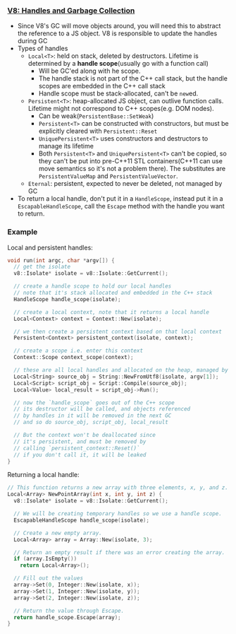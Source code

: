 ### [V8: Handles and Garbage Collection](https://developers.google.com/v8/embed#handles-and-garbage-collection)

* Since V8's GC will move objects around, you will need this to abstract the reference to a JS object. V8 is responsible to update the handles during GC
* Types of handles
  * `Local<T>`: held on stack, deleted by destructors. Lifetime is determined by a **handle scope**(usually go with a function call)
    * Will be GC'ed along with he scope.
    * The handle stack is not part of the C++ call stack, but the handle scopes are embedded in the C++ call stack
    * Handle scope must be stack-allocated, can't be `new`ed.
  * `Persistent<T>`: heap-allocated JS object, can outlive function calls. Lifetime might not correspond to C++ scopes(e.g. DOM nodes).
    * Can be weak(`PersistentBase::SetWeak`)
    * `Persistent<T>` can be constructed with constructors, but must be explicitly cleared with `Persistent::Reset`
    * `UniquePersistent<T>` uses constructors and destructors to manage its lifetime
    * Both `Persistent<T>` and `UniquePersistent<T>` can't be copied, so they can't be put into pre-C++11 STL containers(C++11 can use move semantics so it's not a problem there). The substitutes are `PersistentValueMap` and `PersistentValueVector`.
  * `Eternal`: persistent, expected to never be deleted, not managed by GC
* To return a local handle, don't put it in a `HandleScope`, instead put it in a `EscapableHandleScope`, call the `Escape` method with the handle you want to return.

### Example

Local and persistent handles:

```cpp
void run(int argc, char *argv[]) {
  // get the isolate
  v8::Isolate* isolate = v8::Isolate::GetCurrent();

  // create a handle scope to hold our local handles
  // note that it's stack allocated and embedded in the C++ stack
  HandleScope handle_scope(isolate);

  // create a local context, note that it returns a local handle
  Local<Context> context = Context::New(isolate);

  // we then create a persistent context based on that local context
  Persistent<Context> persistent_context(isolate, context);

  // create a scope i.e. enter this context
  Context::Scope context_scope(context);

  // these are all local handles and allocated on the heap, managed by GC
  Local<String> source_obj = String::NewFromUtf8(isolate, argv[1]);
  Local<Script> script_obj = Script::Compile(source_obj);
  Local<Value> local_result = script_obj->Run();

  // now the `handle_scope` goes out of the C++ scope
  // its destructor will be called, and objects referenced
  // by handles in it will be removed in the next GC
  // and so do source_obj, script_obj, local_result

  // But the context won't be deallocated since
  // it's persistent, and must be removed by
  // calling `persistent_context::Reset()`
  // if you don't call it, it will be leaked
}
```

Returning a local handle:

```cpp
// This function returns a new array with three elements, x, y, and z.
Local<Array> NewPointArray(int x, int y, int z) {
  v8::Isolate* isolate = v8::Isolate::GetCurrent();

  // We will be creating temporary handles so we use a handle scope.
  EscapableHandleScope handle_scope(isolate);

  // Create a new empty array.
  Local<Array> array = Array::New(isolate, 3);

  // Return an empty result if there was an error creating the array.
  if (array.IsEmpty())
    return Local<Array>();

  // Fill out the values
  array->Set(0, Integer::New(isolate, x));
  array->Set(1, Integer::New(isolate, y));
  array->Set(2, Integer::New(isolate, z));

  // Return the value through Escape.
  return handle_scope.Escape(array);
}
```
